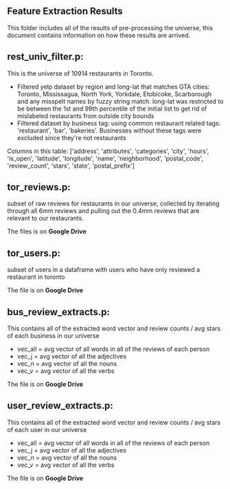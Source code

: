 ## Feature Extraction Results

This folder includes all of the results of pre-processing the universe, this document contains information on how these results are arrived.

## rest_univ_filter.p:
This is the universe of 10914 restaurants in Toronto.
- Filtered yelp dataset by region and long-lat that matches GTA cities: Toronto, Mississagua, North York, Yorkdale, Etobicoke, Scarborough and any misspelt names by fuzzy string match. long-lat was restricted to be between the 1st and 99th percentile of the initial list to get rid of mislabeled restaurants from outside city bounds
- Filtered dataset by business tag: using common restaurant related tags: 'restaurant', 'bar', 'bakeries'. Businesses without these tags were excluded since they're not restaurants

Columns in this table:
['address', 'attributes', 'categories', 'city', 'hours', 'is_open', 'latitude', 'longitude', 'name', 'neighborhood', 'postal_code', 'review_count', 'stars', 'state', 'postal_prefix']

## tor_reviews.p:
subset of raw reviews for restaurants in our universe, collected by iterating through all 6mm reviews and pulling out the 0.4mm reviews that are relevant to our restaurants.

The files is on **Google Drive**

## tor_users.p:
subset of users in a dataframe with users who have only reviewed a restaurant in toronto

The file is on **Google Drive**

## bus_review_extracts.p:
This contains all of the extracted word vector and review counts / avg stars of each business in our universe
- vec_all = avg vector of all words in all of the reviews of each person
- vec_j = avg vector of all the adjectives
- vec_n = avg vector of all the nouns
- vec_v = avg vector of all the verbs

The file is on **Google Drive**

## user_review_extracts.p:
This contains all of the extracted word vector and review counts / avg stars of each user in our universe
- vec_all = avg vector of all words in all of the reviews of each person
- vec_j = avg vector of all the adjectives
- vec_n = avg vector of all the nouns
- vec_v = avg vector of all the verbs

The file is on **Google Drive**
